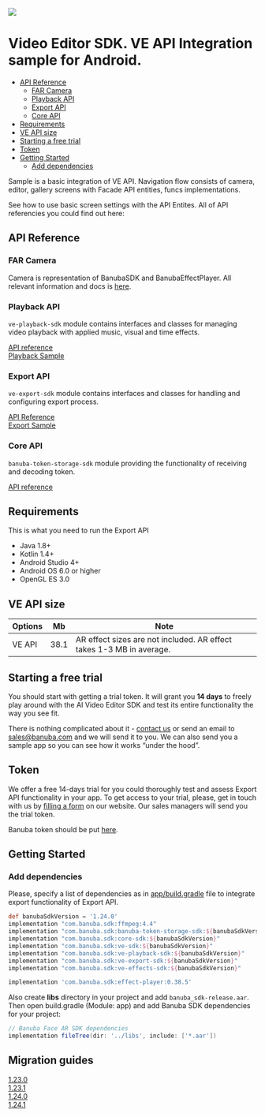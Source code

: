[![](https://www.banuba.com/hubfs/Banuba_November2018/Images/Banuba%20SDK.png)](https://www.banuba.com/video-editor-sdk)

# Video Editor SDK. VE API Integration sample for Android.

- [API Reference](#API-Reference)
    + [FAR Camera](#FAR-Camera)
    + [Playback API](#Playback-API)
    + [Export API](#Export-API)
    + [Core API](#Core-API)
- [Requirements](#Requirements)
- [VE API size](#ve-api-size)
- [Starting a free trial](#Starting-a-free-trial)
- [Token](#Token)
- [Getting Started](#Getting-Started)
    + [Add dependencies](#Add-dependencies)

Sample is a basic integration of VE API. Navigation flow consists of camera, editor, gallery screens with Facade API entities, funcs implementations.

See how to use basic screen settings with the API Entites. All of API referencies you could find out here:

## API Reference
### FAR Camera

Camera is representation of BanubaSDK and BanubaEffectPlayer. All relevant information and docs is [here](https://docs.banuba.com/face-ar-sdk/android/android_overview).

### Playback API

```ve-playback-sdk``` module contains interfaces and classes for managing video playback with applied music, visual and time effects.

[API reference](https://github.com/Banuba/ve-sdk-android-playback-sample/blob/master/mddocs/playback/index.md)\
[Playback Sample](https://github.com/Banuba/ve-sdk-android-playback-sample)

### Export API

```ve-export-sdk``` module contains interfaces and classes for handling and configuring export process.

[API Reference](https://github.com/Banuba/ve-sdk-android-export-sample/blob/master/mddocs/index.md)\
[Export Sample](https://github.com/Banuba/ve-sdk-android-export-sample)

### Core API

```banuba-token-storage-sdk``` module providing the functionality of receiving and decoding token.

[API reference](https://github.com/Banuba/ve-sdk-android-playback-sample/blob/master/mddocs/tokenStorage/index.md)

## Requirements
This is what you need to run the Export API
- Java 1.8+
- Kotlin 1.4+
- Android Studio 4+
- Android OS 6.0 or higher
- OpenGL ES 3.0  

## VE API size

| Options | Mb      | Note |
| -------- | --------- | ----- |
| VE API  | 38.1 | AR effect sizes are not included. AR effect takes 1-3 MB in average.

## Starting a free trial

You should start with getting a trial token. It will grant you **14 days** to freely play around with the AI Video Editor SDK and test its entire functionality the way you see fit.

There is nothing complicated about it - [contact us](https://www.banuba.com/video-editor-sdk) or send an email to sales@banuba.com and we will send it to you. We can also send you a sample app so you can see how it works “under the hood”.


## Token
We offer а free 14-days trial for you could thoroughly test and assess Export API functionality in your app. To get access to your trial, please, get in touch with us by [filling a form](https://www.banuba.com/video-editor-sdk) on our website. Our sales managers will send you the trial token.

Banuba token should be put [here](https://github.com/Banuba/ve-api-android-integration-sample/blob/main/app/src/main/res/values/strings.xml#L3).

## Getting Started
### Add dependencies
Please, specify a list of dependencies as in [app/build.gradle](app/build.gradle) file to integrate export functionality of Export API.

``` groovy
def banubaSdkVersion = '1.24.0'
implementation "com.banuba.sdk:ffmpeg:4.4"
implementation "com.banuba.sdk:banuba-token-storage-sdk:${banubaSdkVersion}"
implementation "com.banuba.sdk:core-sdk:${banubaSdkVersion}"
implementation "com.banuba.sdk:ve-sdk:${banubaSdkVersion}"
implementation "com.banuba.sdk:ve-playback-sdk:${banubaSdkVersion}"
implementation "com.banuba.sdk:ve-export-sdk:${banubaSdkVersion}"
implementation "com.banuba.sdk:ve-effects-sdk:${banubaSdkVersion}"

implementation 'com.banuba.sdk:effect-player:0.38.5'
```

Also create **libs** directory in your project and add `banuba_sdk-release.aar`. Then open build.gradle (Module: app) and add Banuba SDK dependencies for your project:

``` groovy
// Banuba Face AR SDK dependencies
implementation fileTree(dir: '../libs', include: ['*.aar'])
```

## Migration guides
[1.23.0](https://vebanuba.notion.site/1-23-d91a638b6e714141a2ba53dfa1823918)\
[1.23.1](https://vebanuba.notion.site/1-23-1-3e683d15f95642528a02ce59b866b3da)\
[1.24.0](https://vebanuba.notion.site/1-24-08daf21e88d64e0cae3747eb5a4b0d08)\
[1.24.1](https://vebanuba.notion.site/1-24-1-0550e0880f38434bb45f928f7035a568)
